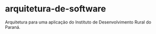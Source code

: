 # arquitetura-de-software
Arquitetura para uma aplicação do  Instituto de Desenvolvimento Rural do Paraná.
